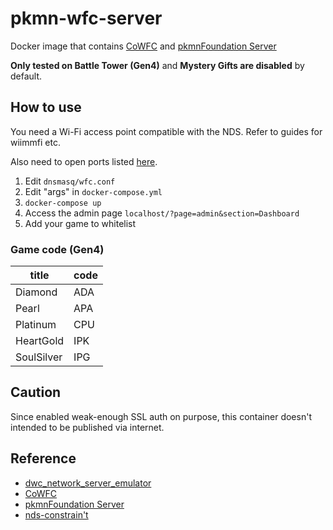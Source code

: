 # pkmn-wfc-server

Docker image that contains [CoWFC](https://github.com/EnergyCube/CoWFC) and [pkmnFoundation Server](https://github.com/mm201/pkmn-classic-framework)

**Only tested on Battle Tower (Gen4)** and **Mystery Gifts are disabled** by default.

## How to use

You need a Wi-Fi access point compatible with the NDS. Refer to guides for wiimmfi etc.

Also need to open ports listed [here](https://github.com/barronwaffles/dwc_network_server_emulator/wiki/Troubleshooting#port-forwarding).

1. Edit `dnsmasq/wfc.conf`
2. Edit "args" in `docker-compose.yml`
3. `docker-compose up`
4. Access the admin page `localhost/?page=admin&section=Dashboard`
5. Add your game to whitelist

### Game code (Gen4)

| title | code |
| --- | --- |
| Diamond | ADA |
| Pearl | APA |
| Platinum | CPU |
| HeartGold | IPK |
| SoulSilver | IPG |

## Caution

Since enabled weak-enough SSL auth on purpose, this container doesn't intended to be published via internet.

## Reference

- [dwc_network_server_emulator](https://github.com/EnergyCube/dwc_network_server_emulator)
- [CoWFC](https://github.com/EnergyCube/CoWFC)
- [pkmnFoundation Server](https://github.com/mm201/pkmn-classic-framework)
- [nds-constrain't](https://github.com/KaeruTeam/nds-constraint)
